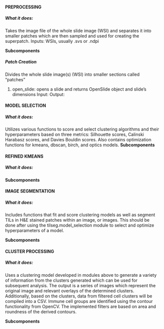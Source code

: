 #### PREPROCESSING
##### What it does: 
Takes the image file of the whole slide image (WSI) and separates it into smaller patches which are then sampled and used for creating the superpatch.
Inputs: WSIs, usually .svs or .ndpi


**Subcomponents**
##### Patch Creation
Divides the whole slide image(s) (WSI) into smaller sections called “patches”
1. open_slide: opens a slide and returns OpenSlide object and slide’s dimensions
   	Input:
   	Output:




#### MODEL SELECTION
##### What it does:
Utilizes various functions to score and select clustering algorithms and their hyperparameters based on three metrics: Silhouette scores, Calinski Harabasz scores, and Davies Bouldin scores. Also contains optimization functions for kmeans, dbscan, birch, and optics models.
**Subcomponents**



#### REFINED KMEANS
##### What it does:
**Subcomponents**



#### IMAGE SEGMENTATION
##### What it does:
Includes functions that fit and score clustering models as well as segment TILs in H&E stained patches within an image, or images. This should be done after using the tilseg.model_selection module to select and optimize hyperparameters of a model.

**Subcomponents**



#### CLUSTER PROCESSING
##### What it does:
Uses a clustering model developed in modules above to generate a variety of information from the clusters generated which can be used for subsequent analysis. The output is a series of images which represent the original image and relevant overlays of the determined clusters. Additionally, based on the clusters, data from filtered cell clusters will be compiled into a CSV. Immune cell groups are identified using the contour functionality from OpenCV. The implemented filters are based on area and roundness of the derived contours.

**Subcomponents**

